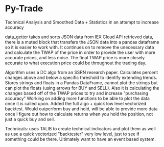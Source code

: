# Py-Trade
Technical Analysis and Smoothed Data + Statistics in an attempt to increase accuracy

data_getter takes and sorts JSON data from IEX Cloud API retrieved data, there is a muted block that transfers the JSON data into a pandas dataframe so it is easier to work with.
It continues on to remove the unecessary data and calculate the TWAP of the price in order to provide the user with more accurate prices, and less noise. The final TWAP 
price is more closely accurate to what execution price could be throughout the trading day.

Algorithm uses a DC algo from an SSRN research paper. Calculates percent changes above and below a specific threshold to identify extending trends. Stores strings and floats in a Pandas DataFrame, cannot plot the strings but can plot the floats (using arrows for BUY and SELL). Also it is calculating the changes based off of the TWAP prices to try and increase "purchasing accuracy" 
Working on adding more functions to be able to plot the data once it is called upon.
Added the full algo + quick low level vectorized backtest. Would outperform buy and hold, will be able to provide more data once I figure out how to calculate returns when you hold the position, not just a quick buy and sell.

Technicals: uses TALIB to create technical indicators and plot them as well as use a quick vectorized "backtester" very low level, just to see if something could be there. Ultimately want to have an event based system.
